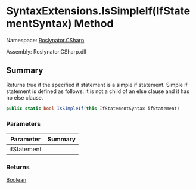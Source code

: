 # SyntaxExtensions\.IsSimpleIf\(IfStatementSyntax\) Method

Namespace: [Roslynator.CSharp](../../README.md)

Assembly: Roslynator\.CSharp\.dll

## Summary

Returns true if the specified if statement is a simple if statement\.
Simple if statement is defined as follows: it is not a child of an else clause and it has no else clause\.

```csharp
public static bool IsSimpleIf(this IfStatementSyntax ifStatement)
```

### Parameters

| Parameter | Summary |
| --------- | ------- |
| ifStatement | |

### Returns

[Boolean](https://docs.microsoft.com/en-us/dotnet/api/system.boolean)


